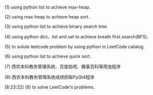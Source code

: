 (1) using python list to achieve max-heap.

(2) using max-heap to achieve heap sort.

(3) using python list to achieve binary search tree.

(4) using python dict、list and set to achieve breath first search(BFS).

(5) to solute leetcode problem by using python in LeetCode catalog.

(6) using python list to achieve quick sort.

(7) 西农本科教务管理系统、百度贴吧、糗事百科等爬虫程序

(8) 西农本科教务管理系统成绩抓取PyQt4程序

[8:23:22]
(9) to solve LeetCode's problems.
